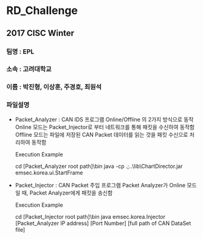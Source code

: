 # RD_Challenge
## 2017 CISC Winter

### 팀명 : EPL</p>
### 소속 : 고려대학교</p>
### 이름 : 박진형, 이상훈, 주경호, 최원석</p>
### 파일설명</p>
* Packet_Analyzer : CAN IDS 프로그램
   Online/Offline 의 2가지 방식으로 동작
   Online 모드는 Packet_Injector로 부터 네트워크를 통해 패킷을 수신하여 동작함
   Offline 모드는 파일에 저장된 CAN Packet 데이터를 읽는 것을 패킷 수신으로 처리하여 동작함
   
   Execution Example
   
   cd [Packet_Analyzer root path]\bin
   java -cp .;..\lib\ChartDirector.jar emsec.korea.ui.StartFrame


* Packet_Injector : CAN Packet 주입 프로그램
  Packet Analyzer가 Online 모드일 때, Packet Analyzer에게 패킷을 송신함
  
  Execution Example
  
  cd [Packet_Injector root path]\bin
  java emsec.korea.Injector [Packet_Analyzer IP address] [Port Number] [full path of CAN DataSet file]
